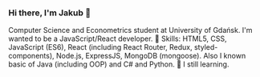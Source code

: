 ### Hi there, I'm Jakub 👋
Computer Science and Econometrics student at University of Gdańsk.
I'm wanted to be a JavaScript/React developer.
🔭 Skills: HTML5, CSS, JavaScript (ES6), React (including React Router, Redux, styled-components), Node.js, ExpressJS, MongoDB (mongoose). Also I known basic of Java (including OOP) and C# and Python.
🌱 I still learning.
